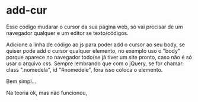 # add-cur

Esse código mudarar o cursor da sua página web, só vai precisar de um navegador qualquer e um editor se texto/códigos.

Adicione a linha de código ao js para poder add o cursor ao seu body, se quiser pode add o cursor qualquer elemento, no exemplo uso o "body" porque aparece no navegador todo(se já tiver um site pronto, caso não é só usar o arquivo css.
Sempre lembrando que com o jQuery, se for chamar:
class ".nomedela",
id "#nomedele", 
fora isso coloca o elemento.

Bem simpl...

Na teoria ok, mas nâo funcionou,
